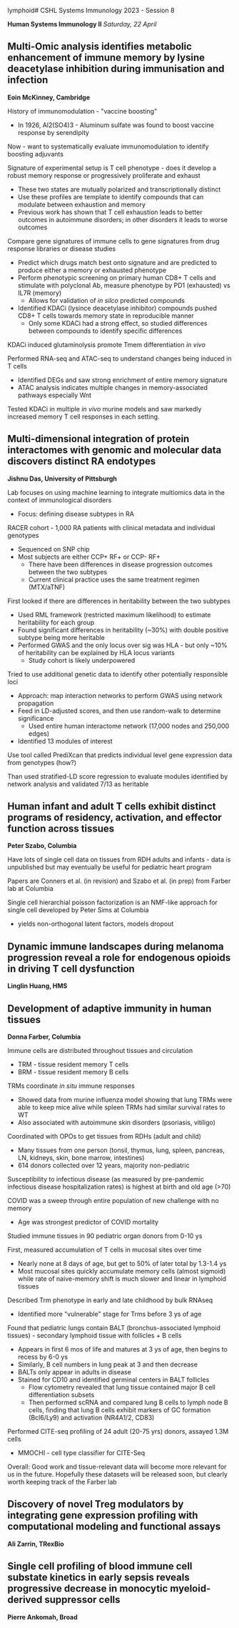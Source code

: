 lymphoid# CSHL Systems Immunology 2023 - Session 8

**Human Systems Immunology II**
*Saturday, 22 April*

## Multi-Omic analysis identifies metabolic enhancement of immune memory by lysine deacetylase inhibition during immunisation and infection

**Eoin McKinney, Cambridge**

History of immunomodulation - "vaccine boosting"
- In 1926, Al2(SO4)3 - Aluminum sulfate was found to boost vaccine response by serendipity

Now - want to systematically evaluate immunomodulation to identify boosting adjuvants

Signature of experimental setup is T cell phenotype - does it develop a robust memory response or progressively proliferate and exhaust
- These two states are mutually polarized and transcriptionally distinct
- Use these profiles are template to identify compounds that can modulate between exhaustion and memory
- Previous work has shown that T cell exhaustion leads to better outcomes in autoimmune disorders; in other disorders it leads to worse outcomes

Compare gene signatures of immune cells to gene signatures from drug response libraries or disease studies
- Predict which drugs match best onto signature and are predicted to produce either a memory or exhausted phenotype
- Perform phenotypic screening on primary human CD8+ T cells and stimulate with polyclonal Ab, measure phenotype by PD1 (exhausted) vs IL7R (memory)
  - Allows for validation of _in silco_ predicted compounds
- Identified KDACi (lysince deacetylase inhibitor) compounds pushed CD8+ T cells towards memory state in reproducible manner
  - Only some KDACi had a strong effect, so studied differences between compounds to identify specific differences

KDACi induced glutaminolysis promote Tmem differentiation _in vivo_

Performed RNA-seq and ATAC-seq to understand changes being induced in T cells
- Identified DEGs and saw strong enrichment of entire memory signature
- ATAC analysis indicates multiple changes in memory-associated pathways especially Wnt

Tested KDACi in multiple _in vivo_ murine models and saw markedly increased memory T cell responses in each setting.

## Multi-dimensional integration of protein interactomes with genomic and molecular data discovers distinct RA endotypes

**Jishnu Das, University of Pittsburgh**

Lab focuses on using machine learning to integrate multiomics data in the context of immunological disorders
- Focus: defining disease subtypes in RA

RACER cohort - 1,000 RA patients with clinical metadata and individual genotypes
- Sequenced on SNP chip
- Most subjects are either CCP+ RF+ or CCP- RF+
  - There have been differences in disease progression outcomes between the two subtypes
  - Current clinical practice uses the same treatment regimen (MTX/aTNF)

First looked if there are differences in heritability between the two subtypes
- Used RML framework (restricted maximum likelihood) to estimate heritability for each group
- Found significant differences in heritability (~30%) with double positive subtype being more heritable
- Performed GWAS and the only locus over sig was HLA - but only ~10% of heritability can be explained by HLA locus variants
  - Study cohort is likely underpowered

Tried to use additional genetic data to identify other potentially responsible loci
- Approach: map interaction networks to perform GWAS using network propagation
- Feed in LD-adjusted scores, and then use random-walk to determine significance
  - Used entire human interactome network (17,000 nodes and 250,000 edges)
- Identified 13 modules of interest

Use tool called PrediXcan that predicts individual level gene expression data from genotypes (how?)

Than used stratified-LD score regression to evaluate modules identified by network analysis and validated 7/13 as heritable

## Human infant and adult T cells exhibit distinct programs of residency, activation, and effector function across tissues

**Peter Szabo, Columbia**

Have lots of single cell data on tissues from RDH adults and infants - data is unpublished but may eventually be useful for pediatric heart program

Papers are Conners et al. (in revision) and Szabo et al. (in prep) from Farber lab at Columbia

Single cell hierarchial poisson factorization is an NMF-like approach for single cell developed by Peter Sims at Columbia
- yields non-orthogonal latent factors, models dropout

## Dynamic immune landscapes during melanoma progression reveal a role for endogenous opioids in driving T cell dysfunction

**Linglin Huang, HMS**

## Development of adaptive immunity in human tissues

**Donna Farber, Columbia**

Immune cells are distributed throughout tissues and circulation
- TRM - tissue resident memory T cells
- BRM - tissue resident memory B cells

TRMs coordinate _in situ_ immune responses
- Showed data from murine influenza model showing that lung TRMs were able to keep mice alive while spleen TRMs had similar survival rates to WT
- Also associated with autoimmune skin disorders (psoriasis, vitiligo)

Coordinated with OPOs to get tissues from RDHs (adult and child)
- Many tissues from one person (tonsil, thymus, lung, spleen, pancreas, LN, kidneys, skin, bone marrow, intestines)
- 614 donors collected over 12 years, majority non-pediatric

Susceptibility to infectious disease (as measured by pre-pandemic infectious disease hospitalization rates) is highest at birth and old age (>70)

COVID was a sweep through entire population of new challenge with no memory
- Age was strongest predictor of COVID mortality

Studied immune tissues in 90 pediatric organ donors from 0-10 ys

First, measured accumulation of T cells in mucosal sites over time
- Nearly none at 8 days of age, but get to 50% of later total by 1.3-1.4 ys
- Most mucosal sites quickly accumulate memory cells (almost sigmoid) while rate of naive-memory shift is much slower and linear in lymphoid tissues

Described Trm phenotype in early and late childhood by bulk RNAseq
- Identified more "vulnerable" stage for Trms before 3 ys of age

Found that pediatric lungs contain BALT (bronchus-associated lymphoid tissues) - secondary lymphoid tissue with follicles + B cells
- Appears in first 6 mos of life and matures at 3 ys of age, then begins to recess by 6-0 ys
- Similarly, B cell numbers in lung peak at 3 and then decrease
- BALTs only appear in adults in disease
- Stained for CD10 and identified germinal centers in BALT follicles
  - Flow cytometry revealed that lung tissue contained major B cell differentiation subsets
  - Then performed scRNA and compared lung B cells to lymph node B cells, finding that lung B cells exhibit markers of GC formation (Bcl6/Ly9) and activation (NR4A1/2, CD83)

Performed CITE-seq profiling of 24 adult (20-75 yrs) donors, assayed 1.3M cells
  - MMOCHI - cell type classifier for CITE-Seq

Overall: Good work and tissue-relevant data will become more relevant for us in the future. Hopefully these datasets will be released soon, but clearly worth keeping track of the Farber lab

## Discovery of novel Treg modulators by integrating gene expression profiling with computational modeling and functional assays

**Ali Zarrin, TRexBio**

## Single cell profiling of blood immune cell substate kinetics in early sepsis reveals progressive decrease in monocytic myeloid-derived suppressor cells

**Pierre Ankomah, Broad**
